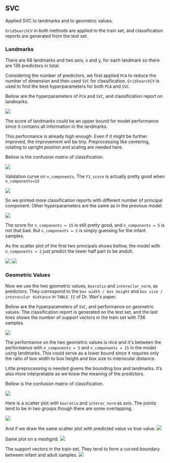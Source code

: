 ## SVC

Applied SVC to landmarks and to geometric values. 

`GridSearchCV` in both methods are applied to the train set, and classification reports are generated from the test set.

### Landmarks

There are 68 landmarks and two axis, x and y, for each landmark so there are 136 predictors in total.

Considering the number of predictors, we first applied `PCA` to reduce the number of dimension and then used `SVC` for classification. `GridSearchCV` is used to find the best hyperparameters for both `PCA` and `SVC`.

Bellow are the hyperparameters of `PCA` and `SVC`, and classification report on landmarks.

<img src="figs/SVC_best_landmarks.png">

The score of landmarks could be an upper bound for model performance since it contains all information in the landmarks. 

This performance is already high enough. Even if it might be further improved, the improvement will be tiny. Preprocessing like centering, rotating to upright position and scaling are needed here.

Bellow is the confusion matrix of classification.

<img src="figs/SVC_landmarks.png">

Validation curve on `n_components`. The `F1_score` is actually pretty good when `n_components=15`

<img src="figs/SVC_vali_landmarks.png">

So we printed more classification reports with different number of principal component. Other hyperparameters are the same as in the previous model.

<img src="figs/SVC_other_landmarks.png">

The score for `n_components = 15` is still pretty good, and `n_components = 5` is not that bad. But `n_components = 2` is simply guessing for the infant samples.

As the scatter plot of the first two principals shows bellow, the model with `n_components = 2` just predict the lower half part to be andult.

<img src="figs/PCA_of_landmarks_infant.png">
<img src="figs/PCA_of_landmarks_predict.png">

### Geometric Values

Now we use the two geometric values, `boxratio` and `interoclar_norm`, as predictors. They correspond to the `box width / box height` and `box size / interocular didtance` in `TABLE II` of Dr. Wan's paper. 

Bellow are the hyperparameters of `SVC`, and performance on geometric values. The classification report is generated on the test set, and the last lines shows the number of support vectors in the train set with 736 samples.

<img src="figs/SVC_model_geometric.png">

The performance on the two geometric values is nice and it's between the performance with `n_components = 5` and `n_components = 15` in the model using landmarks. This could serve as a lower bound since it requires only the ratio of box width to box height and box size to interocular distance.

Little preprocessing is needed givens the bounding box and landmarks. It’s also more interpretable as we know the meaning of the predictors.

Bellow is the confusion matrix of classification.

<img src="figs/SVC_geometric_value.png">

Here is a scatter plot with `boxratio` and `interoc_norm` as axis. The points tend to be in two groups though there are some overlapping. 

<img src="figs/Geometric_values.png">

And if we draw the same scatter plot with predicted value vs true value. 
<img src="figs/Geometric_values_pre_vs_true.png">

Same plot on a meshgrid.
<img src="figs/SVC_meshgrid_of_geometric.png">


The support vectors in the train set. They tend to form a curved boundary between infant and adult samples. 
<img src="figs/Support_Vectors.png">

